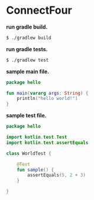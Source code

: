 # ConnectFour

**run gradle build.**

~~~sh
$ ./gradlew build
~~~

**run gradle tests.**

~~~sh
$ ./gradlew test
~~~

**sample main file.**

~~~kotlin
package hello

fun main(vararg args: String) {
    println("hello world!")
}
~~~

**sample test file.**

~~~kotlin
package hello

import kotlin.test.Test
import kotlin.test.assertEquals

class WorldTest {

    @Test
    fun sample() {
        assertEquals(5, 2 + 3)
    }

}
~~~
